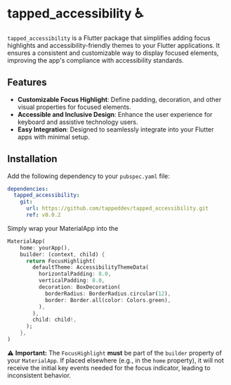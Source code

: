 # tapped_accessibility ♿️

`tapped_accessibility` is a Flutter package that simplifies adding focus highlights and accessibility-friendly themes to your Flutter applications. It ensures a consistent and customizable way to display focused elements, improving the app's compliance with accessibility standards.

## Features

- **Customizable Focus Highlight**: Define padding, decoration, and other visual properties for focused elements.
- **Accessible and Inclusive Design**: Enhance the user experience for keyboard and assistive technology users.
- **Easy Integration**: Designed to seamlessly integrate into your Flutter apps with minimal setup.

## Installation

Add the following dependency to your `pubspec.yaml` file:

```yaml
dependencies:
  tapped_accessibility:
    git:
      url: https://github.com/tappeddev/tapped_accessibility.git
      ref: v0.0.2
```

Simply wrap your MaterialApp into the 

```dart
MaterialApp(
    home: yourApp(),
    builder: (context, child) {
      return FocusHighlight(
        defaultTheme: AccessibilityThemeData(
          horizontalPadding: 8.0,
          verticalPadding: 8.0,
          decoration: BoxDecoration(
            borderRadius: BorderRadius.circular(12),
            border: Border.all(color: Colors.green),
          ),
        ),
        child: child!,
      );
    },
)
```


⚠️ **Important:** The `FocusHighlight` **must** be part of the `builder` property of your `MaterialApp`. If placed elsewhere (e.g., in the `home` property), it will not receive the initial key events needed for the focus indicator, leading to inconsistent behavior.


